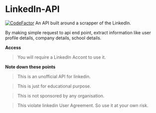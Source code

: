 # LinkedIn-API
<a href="https://www.codefactor.io/repository/github/vishaldhiman28/linkedin-api"><img src="https://www.codefactor.io/repository/github/vishaldhiman28/linkedin-api/badge" alt="CodeFactor" /></a>
An API built around a scrapper of the LinkedIn.

By making simple request to api end point, extract information like user profile details, company details, school details.

**Access**

> You will require a LinkedIn Accont to use it.



**Note down these points**

> This is an unofficial API for linkedin.

> This is just for educational purpose.

> This is not sponsored by any organisation.

> This violate linkedin User Agreement. So use it at your own risk.




